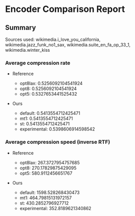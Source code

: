 
# Encoder Comparison Report

## Summary

Sources used: wikimedia.i_love_you_california, wikimedia.jazz_funk_no1_sax, wikimedia.suite_en_fa_op_33_1, wikimedia.winter_kiss

### Average compression rate

  - Reference
    - opt8lax: 0.5256092104541924
    - opt8: 0.5256092104541924
    - opt5: 0.5327653441525432

  - Ours
    - default: 0.5413554712425471
    - mt1: 0.5413554712425471
    - st: 0.5413554712425471
    - experimental: 0.5398606914598542


### Average compression speed (inverse RTF)
  - Reference
    - opt8lax: 267.3727954757685
    - opt8: 270.17829875429095
    - opt5: 580.9112456651767

  - Ours
    - default: 1598.528268430473
    - mt1: 464.79815131972157
    - st: 430.2852796927712
    - experimental: 352.8189621340862


